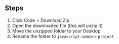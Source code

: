## Steps
1. Click Code > Download Zip
2. Open the downloaded file (this will unzip it)
3. Move the unzipped folder to your Desktop
4. Rename the folder to `javascript-amazon-project`
